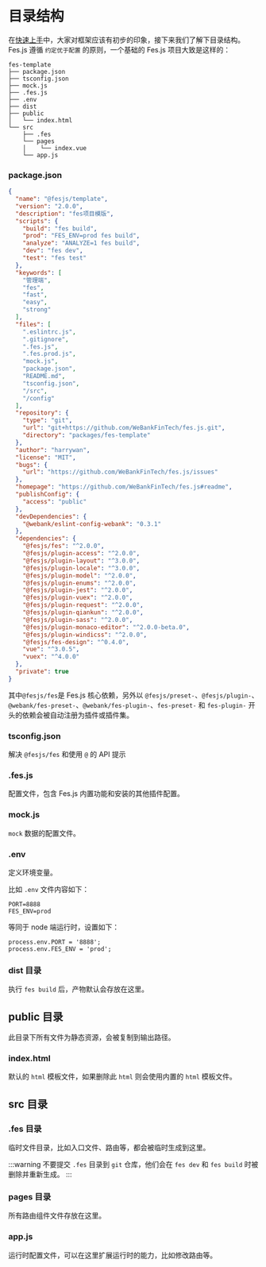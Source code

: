 # 目录结构

在[快速上手](./getting-started.html)中，大家对框架应该有初步的印象，接下来我们了解下目录结构。Fes.js 遵循 `约定优于配置` 的原则，一个基础的 Fes.js 项目大致是这样的：
```
fes-template
├── package.json
├── tsconfig.json
├── mock.js
├── .fes.js
├── .env
├── dist
├── public
│   └── index.html
└── src
    ├── .fes
    └── pages
    │    └── index.vue
    └── app.js
```

### package.json
```json
{
  "name": "@fesjs/template",
  "version": "2.0.0",
  "description": "fes项目模版",
  "scripts": {
    "build": "fes build",
    "prod": "FES_ENV=prod fes build",
    "analyze": "ANALYZE=1 fes build",
    "dev": "fes dev",
    "test": "fes test"
  },
  "keywords": [
    "管理端",
    "fes",
    "fast",
    "easy",
    "strong"
  ],
  "files": [
    ".eslintrc.js",
    ".gitignore",
    ".fes.js",
    ".fes.prod.js",
    "mock.js",
    "package.json",
    "README.md",
    "tsconfig.json",
    "/src",
    "/config"
  ],
  "repository": {
    "type": "git",
    "url": "git+https://github.com/WeBankFinTech/fes.js.git",
    "directory": "packages/fes-template"
  },
  "author": "harrywan",
  "license": "MIT",
  "bugs": {
    "url": "https://github.com/WeBankFinTech/fes.js/issues"
  },
  "homepage": "https://github.com/WeBankFinTech/fes.js#readme",
  "publishConfig": {
    "access": "public"
  },
  "devDependencies": {
    "@webank/eslint-config-webank": "0.3.1"
  },
  "dependencies": {
    "@fesjs/fes": "^2.0.0",
    "@fesjs/plugin-access": "^2.0.0",
    "@fesjs/plugin-layout": "^3.0.0",
    "@fesjs/plugin-locale": "^3.0.0",
    "@fesjs/plugin-model": "^2.0.0",
    "@fesjs/plugin-enums": "^2.0.0",
    "@fesjs/plugin-jest": "^2.0.0",
    "@fesjs/plugin-vuex": "^2.0.0",
    "@fesjs/plugin-request": "^2.0.0",
    "@fesjs/plugin-qiankun": "^2.0.0",
    "@fesjs/plugin-sass": "^2.0.0",
    "@fesjs/plugin-monaco-editor": "^2.0.0-beta.0",
    "@fesjs/plugin-windicss": "^2.0.0",
    "@fesjs/fes-design": "^0.4.0",
    "vue": "^3.0.5",
    "vuex": "^4.0.0"
  },
  "private": true
}
```
其中`@fesjs/fes`是 Fes.js 核心依赖，另外以 `@fesjs/preset-`、`@fesjs/plugin-`、`@webank/fes-preset-`、`@webank/fes-plugin-`、`fes-preset-` 和 `fes-plugin-` 开头的依赖会被自动注册为插件或插件集。

### tsconfig.json
解决 `@fesjs/fes` 和使用 `@` 的 API 提示

### .fes.js
配置文件，包含 Fes.js 内置功能和安装的其他插件配置。

### mock.js
`mock` 数据的配置文件。

### .env
定义环境变量。

比如 `.env` 文件内容如下：
```
PORT=8888
FES_ENV=prod
```
等同于 node 端运行时，设置如下：
```
process.env.PORT = '8888';
process.env.FES_ENV = 'prod';
```


### dist 目录
执行 `fes build` 后，产物默认会存放在这里。

## public 目录
此目录下所有文件为静态资源，会被复制到输出路径。

### index.html
默认的 `html` 模板文件，如果删除此 `html` 则会使用内置的 `html` 模板文件。

## src 目录

### .fes 目录
临时文件目录，比如入口文件、路由等，都会被临时生成到这里。

:::warning
不要提交 `.fes` 目录到 `git` 仓库，他们会在 `fes dev` 和 `fes build` 时被删除并重新生成。
:::

### pages 目录
所有路由组件文件存放在这里。

### app.js
运行时配置文件，可以在这里扩展运行时的能力，比如修改路由等。